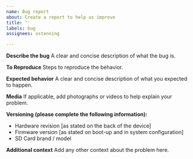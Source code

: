 ```yaml
---
name: Bug report
about: Create a report to help us improve
title: ''
labels: bug
assignees: ostenning

---
```


**Describe the bug**
A clear and concise description of what the bug is.

**To Reproduce**
Steps to reproduce the behavior.

**Expected behavior**
A clear and concise description of what you expected to happen.

**Media**
If applicable, add photographs or videos to help explain your problem.

**Versioning (please complete the following information):**
 - Hardware revision [as stated on the back of the device]
 - Firmware version [as stated on boot-up and in system configuration]
 - SD Card brand / model

**Additional context**
Add any other context about the problem here.
